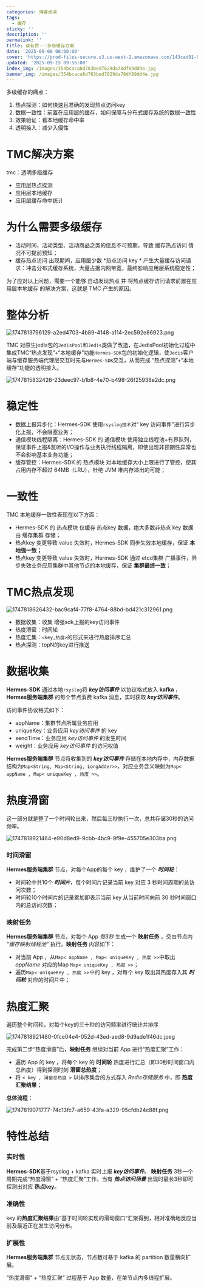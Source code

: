 ```yaml
---
categories: 博客阅读
tags:
  - 缓存
sticky: ''
description: ''
permalink: ''
title: 读有赞---多级缓存方案
date: '2025-09-08 08:00:00'
cover: 'https://prod-files-secure.s3.us-west-2.amazonaws.com/143cad91-961b-48b0-82dc-78fbb6eb5abe/a8ffedee-d30f-43fa-adac-95aa5a47f5e4/111468278_p0.jpg?X-Amz-Algorithm=AWS4-HMAC-SHA256&X-Amz-Content-Sha256=UNSIGNED-PAYLOAD&X-Amz-Credential=ASIAZI2LB466727NCKGJ%2F20250916%2Fus-west-2%2Fs3%2Faws4_request&X-Amz-Date=20250916T160043Z&X-Amz-Expires=3600&X-Amz-Security-Token=IQoJb3JpZ2luX2VjEBcaCXVzLXdlc3QtMiJHMEUCIAFvFnyFpIwXUcoQzzSPs2vZCrT6y3VEkw%2BXW58PVDB9AiEAvpIlh17qaNtgJsJWGuI%2B%2FVUcDl%2FrEi2PaSmCIdqvGrQqiAQIkP%2F%2F%2F%2F%2F%2F%2F%2F%2F%2FARAAGgw2Mzc0MjMxODM4MDUiDHkC8sMtFnJtZskChSrcA08OuxuNTt9m9SnB9he7ihajJFP6OHxfMB0bnE4%2F074dIgQmeePDqsjbzNsjgAWmXyEZk895F3Bllnf%2BKrv4DPi%2FAdchqy9RPqv3ng5D5jR3JTeqbY4qmh25sS4FU67fCfQ%2BEoKsG%2FaxMfhycy3i97vo7ID%2F2NCFLgcfzALXu5JAARTpE0QAy8XSxaE5xedBK1wE3wlNxIqlrIQsyH9OtCNQVGF4nKJP8adR0SYQZzYeoWzHeZ1uIGt%2B8OiMTffcpDTz1BUDxwlsoqQ264jx5zMWmLAlzCOsz6POR4vO8DhT6ZO5y%2FyarPkjO9wkawywCqjBbl7T2Ka%2BXihjAgh9kFsoyGZa5WeggENoQGFZ2y2uzpqVnHn3lYyqWYTqXpDtjOxd8hrj6j8rR2lP4GgDpMQ%2FsYLeCXd4bEEwz00ZSmzPKMhjx8E4PlxOBK%2FqaD4BKP2bVUKggrCK8ILiaLPwgDqxfRs%2FFu6l%2FnZS%2B81SJgmPHlP2atl5Sv5nhoSc9YE5GD1YZiSuR57wMhzIYcjgOzkTXIBd%2B3%2Fi0kgbxFPtXKfEYmgJmTMXBg1EKLBiqIJRtqXEupxJ%2BT6we9eCQcBX3%2B57uF8LDPtInIcH8XXW2jSMC%2B%2BvVujO5YWs6k68MPXppcYGOqUBHs6%2BHsjf8XT84OqnxuwI3Bx2Z0t7NyPet77pYzg%2FkwyObx14OB%2FqA8XHp1i2X3dZVWtH19T51RM9iCwzjOAaUDgHfTcw0IU25f6mhv%2FCuXQv55fopdsRQNcHOK8ivius5aY%2FLR7aHeX54pwpRoog9H%2BMb%2FhSHQcozkrE4ibBintr1zVDc8z2TYhCnQGUZhReVDx5GTumWg3HD4s%2B%2Bzx1TSALBpBM&X-Amz-Signature=68a8fe26ee86260796d2d3c098c2295580526bc18cf277ec24a3f6dcd5a49238&X-Amz-SignedHeaders=host&x-amz-checksum-mode=ENABLED&x-id=GetObject'
updated: '2025-09-15 09:56:00'
index_img: /images/354bcaca8d763bed7629da78df89dd4e.jpg
banner_img: /images/354bcaca8d763bed7629da78df89dd4e.jpg
---
```


多级缓存的痛点：

1. 热点探测：如何快速且准确的发现热点访问key
2. 数据一致性：前置在应用层的缓存，如何保障与分布式缓存系统的数据一致性
3. 效果验证：看本地缓存命中率
4. 透明接入：减少入侵性

# TMC解决方案


tmc：透明多级缓存

- 应用层热点探测
- 应用层本地缓存
- 应用层缓存命中统计

# 为什么需要多级缓存

- 活动时间、活动类型、活动商品之类的信息不可预期，导致 缓存热点访问 情况不可提前预知；
- 缓存热点访问 出现期间，应用层少数 *热点访问 key * 产生大量缓存访问请求：冲击分布式缓存系统，大量占据内网带宽，最终影响应用层系统稳定性；

为了应对以上问题，需要一个能够 自动发现热点 并 将热点缓存访问请求前置在应用层本地缓存 的解决方案，这就是 TMC 产生的原因。


# 整体分析


![1747813796129-a2ed4703-4b89-4148-a114-2ec592e86923.png](/images/07d0c1fbd4a7be638f34caa29fd51f11.png)


TMC 对原生jedis包的`JedisPool`和`Jedis`类做了改造，在JedisPool初始化过程中集成TMC“热点发现”+“本地缓存”功能`Hermes-SDK`包的初始化逻辑，使`Jedis`客户端与缓存服务端代理层交互时先与`Hermes-SDK`交互，从而完成 “热点探测”+“本地缓存”功能的透明接入。


![1747815832426-23deec97-b1b8-4e70-b498-26f25938e2dc.png](/images/4b01bfd1a0ca9ae4df4b7de5a9f6b8eb.png)


# 稳定性

- 数据上报异步化：Hermes-SDK 使用`rsyslog技术`对“ key 访问事件”进行异步化上报，不会阻塞业务；
- 通信模块线程隔离：Hermes-SDK 的 通信模块 使用独立线程池+有界队列，保证事件上报&监听的I/O操作与业务执行线程隔离，即使出现非预期性异常也不会影响基本业务功能；
- 缓存管控：Hermes-SDK 的 热点模块 对本地缓存大小上限进行了管控，使其占用内存不超过 64MB（LRU），杜绝 JVM 堆内存溢出的可能；

# 一致性


TMC 本地缓存一致性表现在以下方面：

- Hermes-SDK 的 热点模块 仅缓存 热点key 数据，绝大多数非热点 key 数据由 缓存集群 存储；
- 热点key 变更导致 value 失效时，Hermes-SDK 同步失效本地缓存，保证 **本地强一致；**
- 热点key 变更导致 value 失效时，Hermes-SDK 通过 etcd集群 广播事件，异步失效业务应用集群中其他节点的本地缓存，保证 **集群最终一致**；

# TMC热点发现


![1747818626432-bac9caf4-77f8-4764-88bd-bd421c312961.png](/images/91b414e5d974b3a8913936b2d6885554.png)

- 数据收集：收集 增强sdk上报的key访问事件
- 热度滑窗：时间轮
- 热度汇集：`<key,热度>`的形式来进行热度排序汇总
- 热点探测：topN的key进行推送

# 数据收集


**Hermes-SDK** 通过本地`rsyslog`将 _**key访问事件**_ 以协议格式放入 **kafka** ，**Hermes服务端集群** 的每个节点消费 kafka 消息，实时获取 _**key访问事件**_。


访问事件协议格式如下：

- appName：集群节点所属业务应用
- uniqueKey：业务应用 _key访问事件_ 的 key
- sendTime：业务应用 _key访问事件_ 的发生时间
- weight：业务应用 _key访问事件_ 的访问权值

**Hermes服务端集群** 节点将收集到的 _**key访问事件**_ 存储在本地内存中，内存数据结构为`Map<String, Map<String, LongAdder>>`，对应业务含义映射为`Map< appName , Map< uniqueKey , 热度 >>`。


# 热度滑窗


这一部分就是整了一个时间轮出来，然后每三秒执行一次，总共存储30秒的访问频率。


![1747818921464-e90d8ed9-9cbb-4bc9-9f9e-455705e303ba.png](/images/17b8cb750d14d4e2d85d59454004e2e2.png)


### 时间滑窗


**Hermes服务端集群** 节点，对每个App的每个 key ，维护了一个 _**时间轮**_：

- 时间轮中共10个 _**时间片**_，每个时间片记录当前 key 对应 3 秒时间周期的总访问次数；
- 时间轮10个时间片的记录累加即表示当前 key 从当前时间向前 30 秒时间窗口内的总访问次数；

### 映射任务


**Hermes服务端集群** 节点，对每个 App _每3秒_ 生成一个 **映射任务** ，交由节点内 _“缓存映射线程池”_ 执行。**映射任务** 内容如下：

- 对当前 App ，从`Map< appName , Map< uniqueKey , 热度 >>`中取出 _appName_ 对应的Map `Map< uniqueKey , 热度 >>`；
- 遍历`Map< uniqueKey , 热度 >>`中的 key ，对每个 key 取出其热度存入其 _**时间轮**_ 对应的时间片中；

# 热度汇聚


遍历整个时间轮，对每个key的三十秒的访问频率进行统计并排序


![1747818921480-0fce04e4-052d-43ed-aed8-9d9ade1f46dc.jpeg](/images/1d10ccc0431e7a77cde084f375f2f9c9.jpeg)


完成第二步“热度滑窗”后，**映射任务** 继续对当前 App 进行“热度汇聚”工作：

- 遍历 App 的 key ，将每个 key 的 **时间轮** 热度进行汇总（即30秒时间窗口内总热度）得到探测时刻 **滑窗总热度**；
- 将 `< key , 滑窗总热度 >` 以排序集合的方式存入 _Redis存储服务_ 中，即 **热度汇聚结果**；

**总体流程：**


![1747819071777-74c13fc7-a659-43fa-a329-95cfdb24c88f.png](/images/e1d648dd2dc592f43fd24f28f1d30fc1.png)


# 特性总结


### 实时性


**Hermes-SDK**基于rsyslog + kafka 实时上报 _**key访问事件**_。 **映射任务** 3秒一个周期完成“热度滑窗” + “热度汇聚”工作，当有 _**热点访问场景**_ 出现时最长3秒即可探测出对应 **热点key**。


### 准确性


key 的**热度汇聚结果**由“基于时间轮实现的滑动窗口”汇聚得到，相对准确地反应当前及最近正在发生访问分布。


### 扩展性


**Hermes服务端集群** 节点无状态，节点数可基于 kafka 的 partition 数量横向扩展。


“热度滑窗” + “热度汇聚” 过程基于 App 数量，在单节点内多线程扩展。


